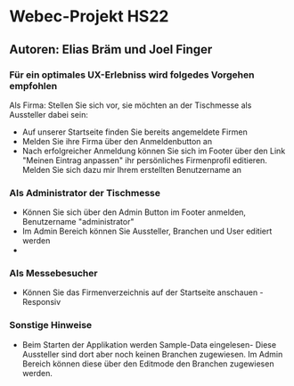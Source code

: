 # Webec-Projekt HS22
## Autoren: Elias Bräm und Joel Finger

### Für ein optimales UX-Erlebniss wird folgedes Vorgehen empfohlen
Als Firma: 
Stellen Sie sich vor, sie möchten an der Tischmesse als Aussteller dabei sein:
- Auf unserer Startseite finden Sie bereits angemeldete Firmen
- Melden Sie ihre Firma über den Anmeldenbutton an
- Nach erfolgreicher Anmeldung können Sie sich im Footer über den Link "Meinen Eintrag anpassen" ihr persönliches Firmenprofil editieren. Melden Sie sich dazu mir Ihrem erstellten Benutzername an

### Als Administrator der Tischmesse
- Können Sie sich über den Admin Button im Footer anmelden, Benutzername "administrator"
- Im Admin Bereich können Sie Aussteller, Branchen und User editiert werden
- 


### Als Messebesucher
- Können Sie das Firmenverzeichnis auf der Startseite anschauen - Responsiv

### Sonstige Hinweise
- Beim Starten der Applikation werden Sample-Data eingelesen- Diese Aussteller sind dort aber noch keinen Branchen zugewiesen. Im Admin Bereich können diese über den Editmode  den Branchen zugewiesen werden.